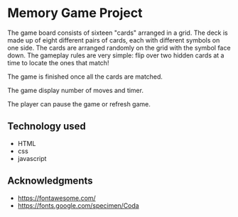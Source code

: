 # Memory Game Project

The game board consists of sixteen "cards" arranged in a grid. The deck is made up of eight different pairs of cards, each with different symbols on one side. The cards are arranged randomly on the grid with the symbol face down. The gameplay rules are very simple: flip over two hidden cards at a time to locate the ones that match!

The game is finished once all the cards are matched.

The game display number of moves and timer.

The player can pause the game or refresh game.

## Technology used
* HTML
* css
* javascript

## Acknowledgments 
* https://fontawesome.com/
* https://fonts.google.com/specimen/Coda
